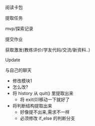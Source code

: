 


阅读卡包

提取任务

mvp/探索记录

提交作业

获取激发(教练评价/学友代码/交流/新资料..)

Update

与自己的聊天

- 修改模块1
- 怎么改?
- 将 history 从 quit() 里提取出来
    - 将 exit(0)移动一下就好了
- 将判断结构提取出来
    - 好像提不出来,需求不一样
    - 必须修改 if_else 的判断分支

